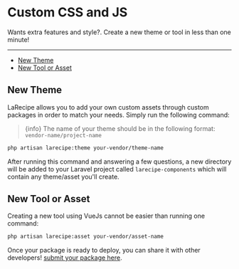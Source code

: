 # Custom CSS and JS

Wants extra features and style?. Create a new theme or tool in less than one minute!

---

- [New Theme](#new-theme)
- [New Tool or Asset](#new-tool-or-asset)

<a name="new-theme"></a>
## New Theme

LaRecipe allows you to add your own custom assets through custom packages in order to match your needs. Simply run the following command:

> {info} The name of your theme should be in the following format: `vendor-name/project-name`

```bash
php artisan larecipe:theme your-vendor/theme-name
```

After running this command and answering a few questions, a new directory will be added to your Laravel project called `larecipe-components` which will contain any theme/asset you'll create.

<a name="new-theme"></a>
## New Tool or Asset

Creating a new tool using VueJs cannot be easier than running one command:

```bash
php artisan larecipe:asset your-vendor/asset-name
```

Once your package is ready to deploy, you can share it with other developers! [submit your package here](/packages/submit).

<larecipe-newsletter></larecipe-newsletter>